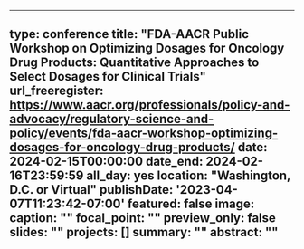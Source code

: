 
---
type: conference
title: "FDA-AACR Public Workshop on Optimizing Dosages for Oncology Drug Products: Quantitative Approaches to Select Dosages for Clinical Trials"
url_freeregister: https://www.aacr.org/professionals/policy-and-advocacy/regulatory-science-and-policy/events/fda-aacr-workshop-optimizing-dosages-for-oncology-drug-products/
date: 2024-02-15T00:00:00
date_end: 2024-02-16T23:59:59
all_day: yes
location: "Washington, D.C. or Virtual"
publishDate: '2023-04-07T11:23:42-07:00'
featured: false
image:
  caption: ""
  focal_point: ""
  preview_only: false
slides: ""
projects: []
summary: ""
abstract: ""
---

<!--more-->
